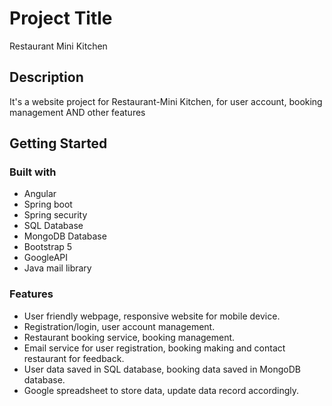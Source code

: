 # Project Title

Restaurant Mini Kitchen

## Description

It's a website project for Restaurant-Mini Kitchen, for user account, booking management AND other features

## Getting Started

### Built with

* Angular
* Spring boot
* Spring security
* SQL Database
* MongoDB Database
* Bootstrap 5
* GoogleAPI
* Java mail library

### Features

* User friendly webpage, responsive website for mobile device.
* Registration/login, user account management.
* Restaurant booking service, booking management.
* Email service for user registration, booking making and contact restaurant for feedback.
* User data saved in SQL database, booking data saved in MongoDB database.
* Google spreadsheet to store data, update data record accordingly.


